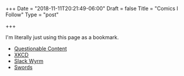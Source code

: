 +++
Date = "2018-11-11T20:21:49-06:00"
Draft = false
Title = "Comics I Follow"
Type = "post"

+++

I'm literally just using this page as a bookmark.

- [Questionable Content](https://questionablecontent.net)
- [XKCD](https://xkcd.com)
- [Slack Wyrm](http://www.joshuawright.net/)
- [Swords](https://swordscomic.com/swords/)
